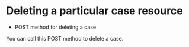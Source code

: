 # Deleting a particular case resource

- POST method for deleting a case

You can call this POST method to delete a case.